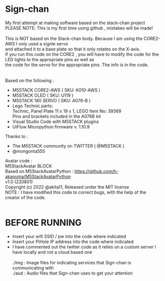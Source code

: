 # Sign-chan
My first attempt at making software based on the stack-chan project<br>
PLEASE NOTE: This is my first time using github , mistakes will be made! <br>
<br>
This is NOT based on the Stack-chan body. Because I am using the CORE2-AWS I only used a signle servo<br>
and attached it to a base plate so that it only rotates on the X-axis. <br>
If you run this code on the CORE2 , you will have to modify the code for the LED lights to the appropriate pins as well as<br>
the code for the servo for the appropriate pins. The info is in the code.<br>
<br>
<br>
Based on the following : <br>
- M5STACK CORE2-AWS ( SKU: K010-AWS ) 
- M5STACK OLED      ( SKU: U119  )
- M5STACK 180 SERVO ( SKU: A076-B )
- Lego Technic parts:<br>
Technic, Panel Plate 11 x 19 x 1, LEGO Item No: 39369<br>
Pins and brackets included in the A076B kit<br>
- Visual Studio Code with M5STACK plugins
- UiFlow Micropython firmware v. 1.10.9

Thanks to : <br>
- The M5STACK community on TWITTER ( @M5STACK )
- @mongonta555


Avatar code : <br>
 M5StackAvatar BLOCK<br>
 Based on M5StackAvatarPython : https://github.com/h-akanuma/M5StackAvatarPython <br>
 v1.0 (220801)<br>
 Copyright (c) 2022 @akita11, Released under the MIT license<br>
 NOTE : I have modified this code to correct bugs, with the help of the creator of the code. 
<br>
<br>

# BEFORE RUNNING
- Insert your wifi SSID / pw into the code where indicated
- Insert your PiHole IP address into the code where indicated
- I have commented out the twitter code as it relies on a custom server I have locally and not a cloud based one
<br><br>
./img : Image files for indicating services that Sign-chan is communicating with<br>
./aud : Audio files that Sign-chan uses to get your attention<br>
<br>

